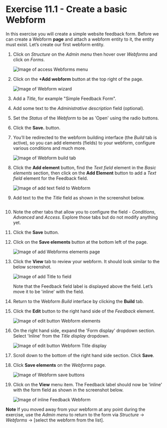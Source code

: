 # Exercise 11.1 - Create a basic Webform

In this exercise you will create a simple website feedback form. Before we can create a Webform **page** and attach a webform entity to it, the entity must exist. Let’s create our first webform entity.

1.  Click on _Structure_ on the _Admin menu_ then hover over _Webforms_ and click on _Forms_.

    ![Image of access Webforms menu](../.gitbook/assets/Ex-11-1-Webform-1.png)
2.  Click on the **+Add webform** button at the top right of the page.

    ![Image of Webform wizard](../.gitbook/assets/Ex-11-1-Webform-2.png)
3. Add a _Title_, for example "Simple Feedback Form".
4. Add some text to the _Administrative description_ field (optional).
5. Set the _Status_ of the _Webform_ to be as 'Open' using the radio buttons.
6. Click the **Save.** button.
7.  You’ll be redirected to the webform building interface (the _Build_ tab is active), so you can add elements (fields) to your webform, configure various conditions and much more.

    ![Image of Webform build tab](../.gitbook/assets/Ex-11-1-Webform-3.png)
8.  Click the **Add element** button, find the _Text field_ element in the _Basic elements_ section, then click on the **Add Element** button to add a _Text field_ element for the Feedback field.

    ![Image of add text field to Webform](../.gitbook/assets/Ex-11-1-Webform-4.png)
9.  Add text to the the _Title_ field as shown in the screenshot below.

    <figure><img src="../.gitbook/assets/image (3) (1) (1) (1) (1) (1).png" alt=""><figcaption></figcaption></figure>
10. Note the other tabs that allow you to configure the field - _Conditions_, _Advanced_ and _Access_. Explore those tabs but do not modify anything yet.
11. Click the **Save** button.
12. Click on the **Save elements** button at the bottom left of the page.

    ![Image of add Webforms elements page](../.gitbook/assets/Ex-11-1-Webform-6.png)
13. Click the **View** tab to review your webform. It should look similar to the below screenshot.

    ![Image of add Title to field](../.gitbook/assets/Ex-11-1-Webform-7.png)

    Note that the Feedback field label is displayed above the field. Let’s move it to be 'inline' with the field.
14. Return to the Webform _Build_ interface by clicking the **Build** tab.
15. Click the **Edit** button to the right hand side of the _Feedback_ element.

    ![Image of edit button Webform elements](../.gitbook/assets/Ex-11-1-Webform-8.png)
16. On the right hand side, expand the 'Form display' dropdown section. Select 'Inline' from the _Title display_ dropdown.

    ![Image of edit button Webform Title display](../.gitbook/assets/Ex-11-1-Webform-9.png)
17. Scroll down to the bottom of the right hand side section. Click **Save**.
18. Click **Save elements** on the _Webforms_ page.

    ![Image of Webform save buttons](../.gitbook/assets/Ex-11-1-Webform-10.png)
19. Click on the **View** menu item. The Feedback label should now be 'inline' with the form field as shown in the screenshot below.

    ![Image of inline Feedback Webform](../.gitbook/assets/Ex-11-1-Webform-11.png)



**Note** If you moved away from your webform at any point during the exercise, use the _Admin menu_ to return to the form via _Structure_ → _Webforms_ → \[select the webform from the list].
